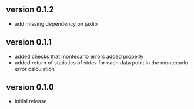 ## version 0.1.2
- add missing dependency on jaxlib

## version 0.1.1
- added checks that montecarlo errors added properly
- added return of statistics of stdev for each data point in the montecarlo error calculation

## version 0.1.0
- initial release
